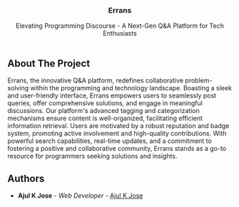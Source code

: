 <br/>
<p align="center">
  <h3 align="center">Errans</h3>

  <p align="center">
    Elevating Programming Discourse - A Next-Gen Q&A Platform for Tech Enthusiasts
    <br/>
    <br/>
  </p>
</p>



## About The Project

Errans, the innovative Q&A platform, redefines collaborative problem-solving within the programming and technology landscape. Boasting a sleek and user-friendly interface, Errans empowers users to seamlessly post queries, offer comprehensive solutions, and engage in meaningful discussions. Our platform's advanced tagging and categorization mechanisms ensure content is well-organized, facilitating efficient information retrieval. Users are motivated by a robust reputation and badge system, promoting active involvement and high-quality contributions. With powerful search capabilities, real-time updates, and a commitment to fostering a positive and collaborative community, Errans stands as a go-to resource for programmers seeking solutions and insights.

## Authors

* **Ajul K Jose** - *Web Developer* - [Ajul K Jose](https://www.ajulkjose.in)
